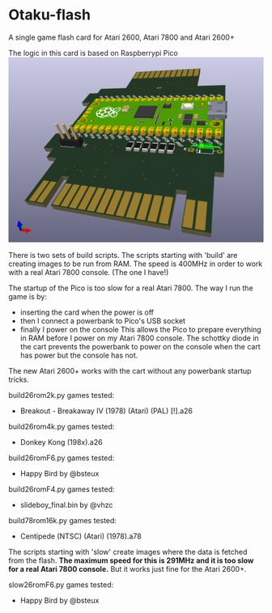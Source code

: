 # Otaku-flash
A single game flash card for Atari 2600, Atari 7800 and Atari 2600+

The logic in this card is based on Raspberrypi Pico
![](https://github.com/karrika/Otaku-flash/blob/main/doc/Pico2600f.png)

There is two sets of build scripts. The scripts starting with 'build'
are creating images to be run from RAM. The speed is 400MHz in order
to work with a real Atari 7800 console. (The one I have!)

The startup of the Pico is too slow for a real Atari 7800. The way I
run the game is by:
- inserting the card when the power is off
- then I connect a powerbank to Pico's USB socket
- finally I power on the console
This allows the Pico to prepare everything in RAM before I power on
my Atari 7800 console. The schottky diode in the cart prevents the
powerbank to power on the console when the cart has power but the
console has not.

The new Atari 2600+ works with the cart without any powerbank startup tricks.

build26rom2k.py games tested:
- Breakout - Breakaway IV (1978) (Atari) (PAL) [!].a26

build26rom4k.py games tested:
- Donkey Kong (198x).a26

build26romF6.py games tested:
- Happy Bird by @bsteux

build26romF4.py games tested:
- slideboy_final.bin by @vhzc

build78rom16k.py games tested:
- Centipede (NTSC) (Atari) (1978).a78

The scripts starting with 'slow' create images where the data is fetched
from the flash. **The maximum speed for this is 291MHz and it is too slow
for a real Atari 7800 console.** But it works just fine for the Atari 2600+.

slow26romF6.py games tested:
- Happy Bird by @bsteux
